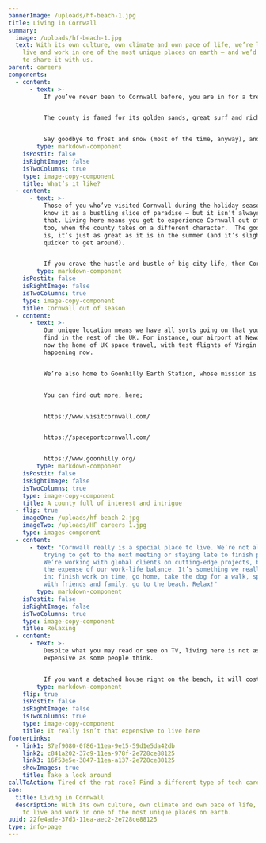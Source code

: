 ```yaml
---
bannerImage: /uploads/hf-beach-1.jpg
title: Living in Cornwall
summary:
  image: /uploads/hf-beach-1.jpg
  text: With its own culture, own climate and own pace of life, we’re lucky to
    live and work in one of the most unique places on earth – and we’d like you
    to share it with us.
parent: careers
components:
  - content:
      - text: >-
          If you’ve never been to Cornwall before, you are in for a treat. 


          The county is famed for its golden sands, great surf and rich history – from the tin mines dotted around the coast to King Arthur’s castle protecting the peninsula. Even the weather is unlike anywhere else in England, with a sub-tropical climate providing the mildest conditions in the UK, and some of the longest hours of sunlight.


          Say goodbye to frost and snow (most of the time, anyway), and say hello to palm trees and pasties.
        type: markdown-component
    isPostit: false
    isRightImage: false
    isTwoColumns: true
    type: image-copy-component
    title: What’s it like?
  - content:
      - text: >-
          Those of you who’ve visited Cornwall during the holiday season will
          know it as a bustling slice of paradise – but it isn’t always like
          that. Living here means you get to experience Cornwall out of season,
          too, when the county takes on a different character.  The good news
          is, it’s just as great as it is in the summer (and it’s slightly
          quicker to get around). 


          If you crave the hustle and bustle of big city life, then Cornwall might not be for you. But other than that, there’s something for everyone. For nightlife and bars you have Truro, Newquay and Falmouth, and if you’re seeking a quiet life by the coast there are no end of historic villages to choose from.
        type: markdown-component
    isPostit: false
    isRightImage: false
    isTwoColumns: true
    type: image-copy-component
    title: Cornwall out of season
  - content:
      - text: >-
          Our unique location means we have all sorts going on that you won’t
          find in the rest of the UK. For instance, our airport at Newquay is
          now the home of UK space travel, with test flights of Virgin Orbit
          happening now. 


          We’re also home to Goonhilly Earth Station, whose mission is "to create the UK’s space communications gateway.”


          You can find out more, here;


          https://www.visitcornwall.com/


          https://spaceportcornwall.com/


          https://www.goonhilly.org/
        type: markdown-component
    isPostit: false
    isRightImage: false
    isTwoColumns: true
    type: image-copy-component
    title: A county full of interest and intrigue
  - flip: true
    imageOne: /uploads/hf-beach-2.jpg
    imageTwo: /uploads/HF careers 1.jpg
    type: images-component
  - content:
      - text: "Cornwall really is a special place to live. We’re not all rushing around
          trying to get to the next meeting or staying late to finish projects.
          We’re working with global clients on cutting-edge projects, but not at
          the expense of our work-life balance. It’s something we really believe
          in: finish work on time, go home, take the dog for a walk, spend time
          with friends and family, go to the beach. Relax!"
        type: markdown-component
    isPostit: false
    isRightImage: false
    isTwoColumns: true
    type: image-copy-component
    title: Relaxing
  - content:
      - text: >-
          Despite what you may read or see on TV, living here is not as
          expensive as some people think.


          If you want a detached house right on the beach, it will cost you more, but it’s not equivalent to London prices at all. And there are plenty of coastal villages which are much cheaper to buy or rent in. In fact, living here is a lot cheaper than many UK cities. People often relocate from London and sometimes take a small pay cut, but their rent or mortgages are often halved.
        type: markdown-component
    flip: true
    isPostit: false
    isRightImage: false
    isTwoColumns: true
    type: image-copy-component
    title: It really isn’t that expensive to live here
footerLinks:
  - link1: 87ef9080-0f86-11ea-9e15-59d1e5da42db
    link2: c841a202-37c9-11ea-978f-2e728ce88125
    link3: 16f53e5e-3847-11ea-a137-2e728ce88125
    showImages: true
    title: Take a look around
callToAction: Tired of the rat race? Find a different type of tech career with us
seo:
  title: Living in Cornwall 
  description: With its own culture, own climate and own pace of life, we’re lucky
    to live and work in one of the most unique places on earth.
uuid: 22fe4ade-37d3-11ea-aec2-2e728ce88125
type: info-page
---
```

